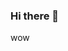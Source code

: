### Hi there 👋

<!--
**caktusjack/caktusjack** is a ✨ _special_ ✨ repository because its `README.md` (this file) appears on your GitHub profile.

Here are some ideas to get you started:

### 🔭 I’m currently working on nothing
- 🌱 I’m currently learning everything
- 👯 I’m looking to collaborate on nothing
- 🤔 I’m looking for help with nothing
- 💬 Ask me about nothing
- 📫 How to reach me: don't
- 😄 Pronouns: githubbian
- ⚡ Fun fact: fun fact
--> wow
